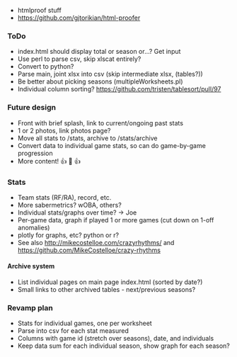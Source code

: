 - htmlproof stuff
- https://github.com/gjtorikian/html-proofer
### ToDo
- index.html should display total or season or...?  Get input
- Use perl to parse csv, skip xlscat entirely?
- Convert to python?
- Parse main, joint xlsx into csv (skip intermediate xlsx, (tables?))
- Be better about picking seasons (multipleWorksheets.pl)
- Individual column sorting? https://github.com/tristen/tablesort/pull/97
### Future design
- Front with brief splash, link to current/ongoing past stats
- 1 or 2 photos, link photos page?
- Move all stats to /stats, archive to /stats/archive
- Convert data to individual game stats, so can do game-by-game progression
- More content! :+1: :100: :+1:
### Stats
- Team stats (RF/RA), record, etc.
- More sabermetrics?  wOBA, others?
- Individual stats/graphs over time? -> Joe
- Per-game data, graph if played 1 or more games (cut down on 1-off anomalies)
- plotly for graphs, etc?  python or r?
- See also http://mikecostelloe.com/crazyrhythms/ and https://github.com/MikeCostelloe/crazy-rhythms
#### Archive system
- List individual pages on main page index.html (sorted by date?)
- Small links to other archived tables - next/previous seasons?

### Revamp plan
- Stats for individual games, one per worksheet
- Parse into csv for each stat measured
- Columns with game id (stretch over seasons), date, and individuals
- Keep data sum for each individual season, show graph for each season?
